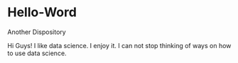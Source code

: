 # Hello-Word
Another Dispository

Hi Guys! I like data science. I enjoy it.
I can not stop thinking of ways on how to use data science.
